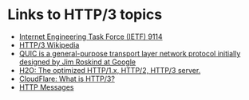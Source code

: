 <div>
    <h1>
        Links to HTTP/3 topics
    </h1>
    <ul>
        <div>
            <li>
                <a href="https://datatracker.ietf.org/doc/html/rfc9114">Internet Engineering Task Force (IETF) 9114</a> 
            </li>
        </div>
        <div>
            <li>
                <a href="https://en.wikipedia.org/wiki/HTTP/3">HTTP/3 Wikipedia</a>
            </li>
        </div>
        <div>
            <li>
                <a href="https://en.wikipedia.org/wiki/QUIC">QUIC is a general-purpose transport layer network protocol initially designed by Jim Roskind at Google</a>
            </li>
        </div>
        <div>
            <li>
                <a href="https://h2o.examp1e.net/configure/http3_directives.html">H2O: The optimized HTTP/1.x, HTTP/2, HTTP/3 server.</a>
            </li>
        </div>
        <div>
            <li>
                <a href="https://www.cloudflare.com/learning/performance/what-is-http3/">CloudFlare: What is HTTP/3?</a>
            </li>
        </div>
        <div>
            <li>
                <a href="https://developer.mozilla.org/en-US/docs/Web/HTTP/Messages">HTTP Messages</a>
            </li>
        </div>    
    </ul>
</div>
